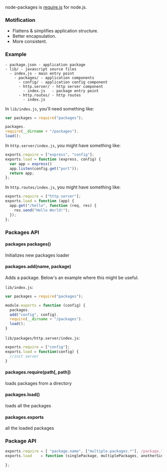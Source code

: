 node-packages is [require.js](http://requirejs.org/) for node.js.

### Motification

- Flattens & simplifies application structure. 
- Better encapsulation.
- More consistent.

### Example

```
- package.json - application package
- lib/ - javascript source files
  - index.js - main entry point
    - packages/ - application components
      - config/ - application config component
      - http.server/ - http server component
        - index.js   - package entry point
      - http.routes/ - http routes
        - index.js   
```

In `lib/index.js`, you'll need something like:

```javascript
var packages = require("packages");

packages.
require(__dirname + "/packages").
load();
```

In `http.server/index.js`, you might have something like:

```javascript
exports.require = ["express", "config"];
exports.load = function (express, config) {
  var app = express()
  app.listen(config.get("port"));
  return app;
};
```

In `http.routes/index.js`, you might have something like:

```javascript
exports.require = ["http.server"];
exports.load = function (app) {
  app.get("/hello", function (req, res) {
    res.send("Hello World!");
  });
};
```

### Packages API

#### packages packages()

Initializes new packages loader

#### packages.add(name, package)

Adds a package. Below's an example where this might be useful.

`lib/index.js`:

```javascript
var packages = require("packages");

module.exports = function (config) {
  packages.
  add("config", config).
  require(__dirname + "/packages").
  load();
}
```

`lib/packages/http.server/index.js`:

```javascript
exports.require = ["config"];
exports.load = function(config) {
  //init server
}
```

#### packages.require(path[, path])

loads packages from a directory

#### packages.load()

loads all the packages 

#### packages.exports

all the loaded packages

### Package API


```javascript
exports.require = [ "package.name", ["multiple.packages.*"], /package.to.match/ ];
exports.load    = function (singlePackage, multiplePackages, anotherSinglePackage, optionalSyncNext) {
  
};
```

